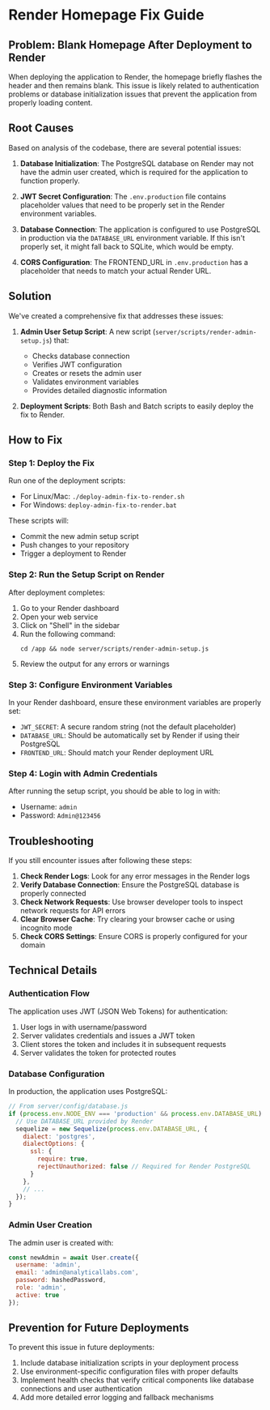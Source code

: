 # Render Homepage Fix Guide

## Problem: Blank Homepage After Deployment to Render

When deploying the application to Render, the homepage briefly flashes the header and then remains blank. This issue is likely related to authentication problems or database initialization issues that prevent the application from properly loading content.

## Root Causes

Based on analysis of the codebase, there are several potential issues:

1. **Database Initialization**: The PostgreSQL database on Render may not have the admin user created, which is required for the application to function properly.

2. **JWT Secret Configuration**: The `.env.production` file contains placeholder values that need to be properly set in the Render environment variables.

3. **Database Connection**: The application is configured to use PostgreSQL in production via the `DATABASE_URL` environment variable. If this isn't properly set, it might fall back to SQLite, which would be empty.

4. **CORS Configuration**: The FRONTEND_URL in `.env.production` has a placeholder that needs to match your actual Render URL.

## Solution

We've created a comprehensive fix that addresses these issues:

1. **Admin User Setup Script**: A new script (`server/scripts/render-admin-setup.js`) that:
   - Checks database connection
   - Verifies JWT configuration
   - Creates or resets the admin user
   - Validates environment variables
   - Provides detailed diagnostic information

2. **Deployment Scripts**: Both Bash and Batch scripts to easily deploy the fix to Render.

## How to Fix

### Step 1: Deploy the Fix

Run one of the deployment scripts:

- For Linux/Mac: `./deploy-admin-fix-to-render.sh`
- For Windows: `deploy-admin-fix-to-render.bat`

These scripts will:
- Commit the new admin setup script
- Push changes to your repository
- Trigger a deployment to Render

### Step 2: Run the Setup Script on Render

After deployment completes:

1. Go to your Render dashboard
2. Open your web service
3. Click on "Shell" in the sidebar
4. Run the following command:
   ```
   cd /app && node server/scripts/render-admin-setup.js
   ```
5. Review the output for any errors or warnings

### Step 3: Configure Environment Variables

In your Render dashboard, ensure these environment variables are properly set:

- `JWT_SECRET`: A secure random string (not the default placeholder)
- `DATABASE_URL`: Should be automatically set by Render if using their PostgreSQL
- `FRONTEND_URL`: Should match your Render deployment URL

### Step 4: Login with Admin Credentials

After running the setup script, you should be able to log in with:
- Username: `admin`
- Password: `Admin@123456`

## Troubleshooting

If you still encounter issues after following these steps:

1. **Check Render Logs**: Look for any error messages in the Render logs
2. **Verify Database Connection**: Ensure the PostgreSQL database is properly connected
3. **Check Network Requests**: Use browser developer tools to inspect network requests for API errors
4. **Clear Browser Cache**: Try clearing your browser cache or using incognito mode
5. **Check CORS Settings**: Ensure CORS is properly configured for your domain

## Technical Details

### Authentication Flow

The application uses JWT (JSON Web Tokens) for authentication:

1. User logs in with username/password
2. Server validates credentials and issues a JWT token
3. Client stores the token and includes it in subsequent requests
4. Server validates the token for protected routes

### Database Configuration

In production, the application uses PostgreSQL:

```javascript
// From server/config/database.js
if (process.env.NODE_ENV === 'production' && process.env.DATABASE_URL) {
  // Use DATABASE_URL provided by Render
  sequelize = new Sequelize(process.env.DATABASE_URL, {
    dialect: 'postgres',
    dialectOptions: {
      ssl: {
        require: true,
        rejectUnauthorized: false // Required for Render PostgreSQL
      }
    },
    // ...
  });
}
```

### Admin User Creation

The admin user is created with:

```javascript
const newAdmin = await User.create({
  username: 'admin',
  email: 'admin@analyticallabs.com',
  password: hashedPassword,
  role: 'admin',
  active: true
});
```

## Prevention for Future Deployments

To prevent this issue in future deployments:

1. Include database initialization scripts in your deployment process
2. Use environment-specific configuration files with proper defaults
3. Implement health checks that verify critical components like database connections and user authentication
4. Add more detailed error logging and fallback mechanisms
